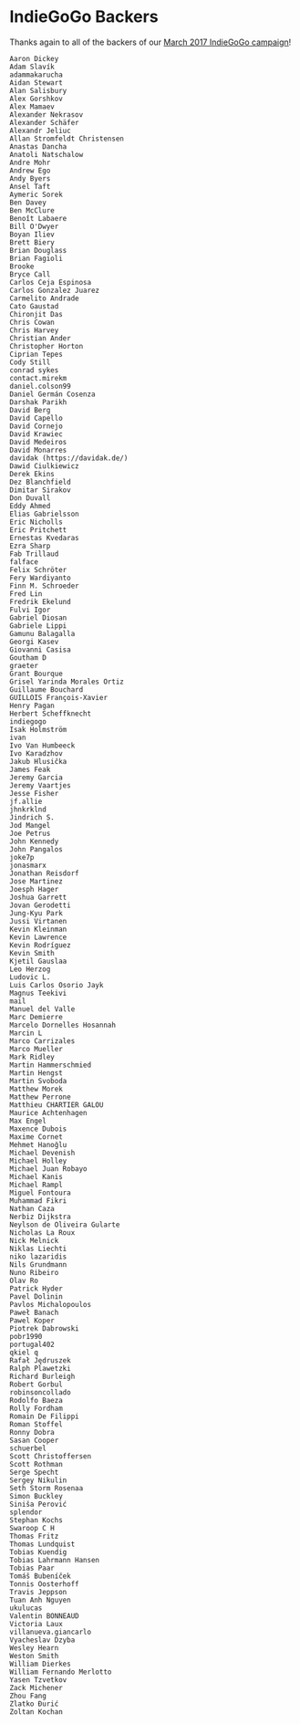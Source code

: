 # IndieGoGo Backers
Thanks again to all of the backers of our [March 2017 IndieGoGo campaign](https://www.indiegogo.com/projects/appcenter-the-pay-what-you-want-app-store)!

    Aaron Dickey
    Adam Slavík
    adammakarucha
    Aidan Stewart
    Alan Salisbury
    Alex Gorshkov
    Alex Mamaev
    Alexander Nekrasov
    Alexander Schäfer
    Alexandr Jeliuc
    Allan Stromfeldt Christensen
    Anastas Dancha
    Anatoli Natschalow
    Andre Mohr
    Andrew Ego
    Andy Byers
    Ansel Taft
    Aymeric Sorek
    Ben Davey
    Ben McClure
    Benoît Labaere
    Bill O'Dwyer
    Boyan Iliev
    Brett Biery
    Brian Douglass
    Brian Fagioli
    Brooke
    Bryce Call
    Carlos Ceja Espinosa
    Carlos Gonzalez Juarez
    Carmelito Andrade
    Cato Gaustad
    Chironjit Das
    Chris Cowan
    Chris Harvey
    Christian Ander
    Christopher Horton
    Ciprian Tepes
    Cody Still
    conrad sykes
    contact.mirekm
    daniel.colson99
    Daniel Germán Cosenza
    Darshak Parikh
    David Berg
    David Capello
    David Cornejo
    David Krawiec
    David Medeiros
    David Monarres
    davidak (https://davidak.de/)
    Dawid Ciulkiewicz
    Derek Ekins
    Dez Blanchfield
    Dimitar Sirakov
    Don Duvall
    Eddy Ahmed
    Elias Gabrielsson
    Eric Nicholls
    Eric Pritchett
    Ernestas Kvedaras
    Ezra Sharp
    Fab Trillaud
    falface
    Felix Schröter
    Fery Wardiyanto
    Finn M. Schroeder
    Fred Lin
    Fredrik Ekelund
    Fulvi Igor
    Gabriel Diosan
    Gabriele Lippi
    Gamunu Balagalla
    Georgi Kasev
    Giovanni Casisa
    Goutham D
    graeter
    Grant Bourque
    Grisel Yarinda Morales Ortiz
    Guillaume Bouchard
    GUILLOIS François-Xavier
    Henry Pagan
    Herbert Scheffknecht
    indiegogo
    Isak Holmström
    ivan
    Ivo Van Humbeeck
    Ivo Karadzhov
    Jakub Hlusička
    James Feak
    Jeremy Garcia
    Jeremy Vaartjes
    Jesse Fisher
    jf.allie
    jhnkrklnd
    Jindrich S.
    Jod Mangel
    Joe Petrus
    John Kennedy
    John Pangalos
    joke7p
    jonasmarx
    Jonathan Reisdorf
    Jose Martinez
    Joesph Hager
    Joshua Garrett
    Jovan Gerodetti
    Jung-Kyu Park
    Jussi Virtanen
    Kevin Kleinman
    Kevin Lawrence
    Kevin Rodríguez
    Kevin Smith
    Kjetil Gauslaa
    Leo Herzog
    Ludovic L.
    Luis Carlos Osorio Jayk
    Magnus Teekivi
    mail
    Manuel del Valle
    Marc Demierre
    Marcelo Dornelles Hosannah
    Marcin L
    Marco Carrizales
    Marco Mueller
    Mark Ridley
    Martin Hammerschmied
    Martin Hengst
    Martin Svoboda
    Matthew Morek
    Matthew Perrone
    Matthieu CHARTIER GALOU
    Maurice Achtenhagen
    Max Engel
    Maxence Dubois
    Maxime Cornet
    Mehmet Hanoğlu
    Michael Devenish
    Michael Holley
    Michael Juan Robayo
    Michael Kanis
    Michael Rampl
    Miguel Fontoura
    Muhammad Fikri
    Nathan Caza
    Nerbiz Dijkstra
    Neylson de Oliveira Gularte
    Nicholas La Roux
    Nick Melnick
    Niklas Liechti
    niko lazaridis
    Nils Grundmann
    Nuno Ribeiro
    Olav Ro
    Patrick Hyder
    Pavel Dolinin
    Pavlos Michalopoulos
    Paweł Banach
    Pawel Koper
    Piotrek Dabrowski
    pobr1990
    portugal402
    qkiel q
    Rafał Jędruszek
    Ralph Plawetzki
    Richard Burleigh
    Robert Gorbul
    robinsoncollado
    Rodolfo Baeza
    Rolly Fordham
    Romain De Filippi
    Roman Stoffel
    Ronny Dobra
    Sasan Cooper
    schuerbel
    Scott Christoffersen
    Scott Rothman
    Serge Specht
    Sergey Nikulin
    Seth Storm Rosenaa
    Simon Buckley
    Siniša Perović
    splendor
    Stephan Kochs
    Swaroop C H
    Thomas Fritz
    Thomas Lundquist
    Tobias Kuendig
    Tobias Lahrmann Hansen
    Tobias Paar
    Tomáš Bubeníček
    Tonnis Oosterhoff
    Travis Jeppson
    Tuan Anh Nguyen
    ukulucas
    Valentin BONNEAUD
    Victoria Laux
    villanueva.giancarlo
    Vyacheslav Dzyba
    Wesley Hearn
    Weston Smith
    William Dierkes
    William Fernando Merlotto
    Yasen Tzvetkov
    Zack Michener
    Zhou Fang
    Zlatko Đurić
    Zoltan Kochan
    
